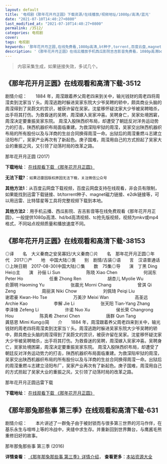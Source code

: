 ```yaml
---
layout: default
title: '电视剧《那年花开月正圆》下载资源/在线播放/视频地址/1080p/高清/蓝光'
date: "2021-07-10T14:40:27+0800"
last_modified_at: "2021-07-10T14:40:27+0800"
permalink: /3512/
categories: 电视剧
cover:
tags: 电视剧
keywords: '那年花开月正圆,在线免费看,1080p高清,bt种子,torrent,百度云盘,magnet,磁力链,迅雷下载资源'
description: '《那年花开月正圆》在线云播放手机西瓜影院吉吉影音免费看，1080p高清bd/hd未删减完整版和tc抢先枪版，mkv/mp4格式，附带bt/torrent种子、magnet/磁力链、百度云盘、网盘资源迅雷下载链接'
---
```


>内容采集生成，如果链接失效，多试几个。


## 《那年花开月正圆》在线观看和高清下载-3512

剧情介绍：　　1884 年，周滢跟着养父周老四来到关中，输光钱财的周老四将周滢卖到沈家当丫头。周滢逃跑时躲进吴家东院大少爷吴聘的轿中，颇具商业头脑的周滢得到了吴蔚文的赏识，被获许留在吴家。沈星移怀疑沈家大少爷被吴聘暗杀，出手将其打伤。为救昏迷的吴聘，周滢嫁入吴家冲喜。吴聘身亡，吴家处境困窘，周滢决定要重振吴家东院。 周滢入股陕西织布局，却遭受了朝廷反对洋务运动势力的打击，陕西机器织布局面临重建。为救深陷牢狱的周滢，吴家交出陕西机器织布局的所有股份以及与洋商的生丝合同换得周滢一命。出狱后的周滢重燃斗志建立泾阳布厂，吴家产业再次有了新起色。庚子国难，周滢用自己的方式担起了吴家大业的重振之风，又引领了动荡时局的改革之路。


那年花开月正圆 (2017)

**下载地址**： [在线观看下载 《那年花开月正圆》](https://www.btbtdy.me/btdy/dy11410.html) 


**无法下载?**：`如果迅雷因版权原因无法下载，关注微信公众号 `

**其他方法1**：从百度云网盘下载视频，百度云网盘支持在线观看，非会员有限制，如果能找到迅雷下载链接、bt/torrent种子、magnet磁力链接、e2dk链接等，可以用迅雷、比特彗星等工具将完整视频下载到本地。

**其他方法2**：用手机云播、西瓜影院、吉吉影音等在线免费观看《那年花开月正圆》，一般提供1080p高清、hd/bd高清视频、tc抢先版视频，视频为mkv或mp4格式，不同站点视频质量和播放速度不同。


## 《那年花开月正圆》在线观看和高清下载-38153

◎译　　名　大义秦商之安吴寡妇/大义秦商◎片　　名　那年花开月正圆◎年　　代　2017◎产　　地　中国大陆◎类　　别　剧情/古装◎语　　言　汉语普通话◎上映日期　2017-08-30(中国大陆)◎集　　数　75集◎导　　演　丁黑 Ding Hei◎主　　演　孙俪 Li Sun　　　　　　陈晓 Xiao Chen　　　　　　何润东 Peter Ho　　　　　　任重 Zhong Ren　　　　　　胡杏儿 Myolie Wu　　　　　　俞灏明 Haoming Yu　　　　　　张晨光 Morni Chang　　　　　　曾淇 Qi Zeng　　　　　　周丽淇 Niki Chow　　　　　　刘佩琦 Peiqi Liu　　　　　　谢君豪 Kwan-Ho Tse　　　　　　万美汐 Meixi Wan　　　　　　高圣远 Archie Kao　　　　　　李解 Jie Li　　　　　　张天阳 Tian-Yang Zhang　　　　　　李泽锋 Zefeng Li　　　　　　许诺 Nuo Xu　　　　　　侯长荣 Changrong Hou　　　　　　陈真希 Zhenxi Chen　　　　　　唐群 Qun Tang　　　　　　龚慈恩 Mimi Kung◎简　　介　　1884 年，周滢跟着养父周老四来到关中，输光钱财的周老四将周滢卖到沈家当丫头。周滢逃跑时躲进吴家东院大少爷吴聘的轿中，颇具商业头脑的周滢得到了吴蔚文的赏识，被获许留在吴家。沈星移怀疑沈家大少爷被吴聘暗杀，出手将其打伤。为救昏迷的吴聘，周滢嫁入吴家冲喜。吴聘身亡，吴家处境困窘，周滢决定要重振吴家东院。 周滢入股陕西织布局，却遭受了朝廷反对洋务运动势力的打击，陕西机器织布局面临重建。为救深陷牢狱的周滢，吴家交出陕西机器织布局的所有股份以及与洋商的生丝合同换得周滢一命。出狱后的周滢重燃斗志建立泾阳布厂，吴家产业再次有了新起色。庚子国难，周滢用自己的方式担起了吴家大业的重振之风，又引领了动荡时局的改革之路。


那年花开月正圆迅雷下载

**下载地址**： [在线观看下载 《那年花开月正圆》](https://www.993dy.com//vod-detail-id-27371.html) 


## 《那年那兔那些事  第三季》在线观看和高清下载-631

剧情介绍：　　本片讲述了一群兔子由于被封锁而与很多第三世界的河马作伴，在基乐永生与喧哗上等的冷战中，夹缝中求生存。并重新回到世界舞台，与鹰酱毛熊重修旧好的故事。


那年那兔那些事  第三季 (2016)

**详情查看**： [《那年那兔那些事  第三季》详情介绍](/movie/631/)， **查看更多**：[本站资源大全](/movie/t/all/)

